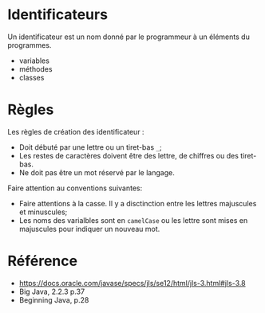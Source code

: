 # Identificateurs
Un identificateur est un nom donné par le programmeur à un éléments du programmes. 

* variables
* méthodes
* classes

# Règles
Les règles de création des identificateur :
* Doit débuté par une lettre ou un tiret-bas `_`;
* Les restes de caractères doivent être des lettre, de chiffres ou des tiret-bas.
* Ne doit pas être un mot réservé par le langage.

Faire attention au conventions suivantes:
* Faire attentions à la casse. Il y a disctinction entre les lettres majuscules et minuscules;
* Les noms des varialbles sont en `camelCase` ou les lettre sont mises en majuscules pour indiquer un nouveau mot.

# Référence

* https://docs.oracle.com/javase/specs/jls/se12/html/jls-3.html#jls-3.8
* Big Java, 2.2.3 p.37
* Beginning Java, p.28